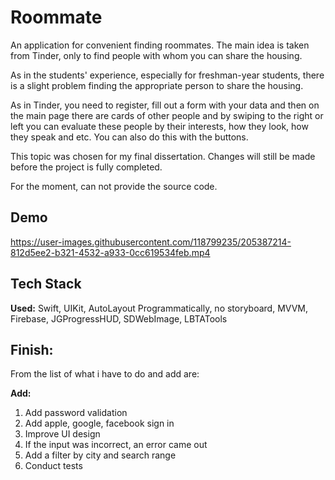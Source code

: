# Roommate

An application for convenient finding roommates. 
The main idea is taken from Tinder, only to find people with whom you can share the housing. 


As in the students' experience, especially for freshman-year students, there is a slight problem finding the appropriate person to share the housing. 

As in Tinder, you need to register, fill out a form with your data and then on the main page there are cards of other people and by swiping to the right or left you can evaluate these people by their interests, how they look, how they speak and etc. 
You can also do this with the buttons. 

This topic was chosen for my final dissertation. 
Changes will still be made before the project is fully completed. 

For the moment, can not provide the source code.




## Demo

https://user-images.githubusercontent.com/118799235/205387214-812d5ee2-b321-4532-a933-0cc619534feb.mp4

## Tech Stack

**Used:** Swift, UIKit, AutoLayout Programmatically, no storyboard, MVVM, Firebase, JGProgressHUD, SDWebImage, LBTATools



## Finish:
From the list of what i have to do and add are: 

**Add:** 

1. Add password validation
2. Add apple, google, facebook sign in
3. Improve UI design 
4. If the input was incorrect, an error came out
5. Add a filter by city and search range
6. Conduct tests
